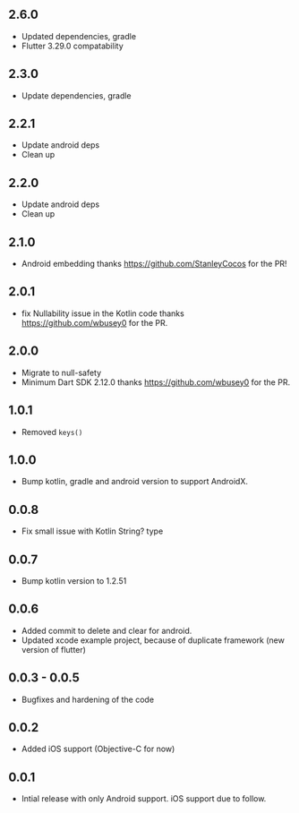 ## 2.6.0

* Updated dependencies, gradle
* Flutter 3.29.0 compatability

## 2.3.0

* Update dependencies, gradle

## 2.2.1

* Update android deps
* Clean up

## 2.2.0

* Update android deps
* Clean up

## 2.1.0

* Android embedding thanks https://github.com/StanleyCocos for the PR!

## 2.0.1

* fix Nullability issue in the Kotlin code thanks https://github.com/wbusey0 for the PR.

## 2.0.0

* Migrate to null-safety
* Minimum Dart SDK 2.12.0 thanks https://github.com/wbusey0 for the PR.

## 1.0.1

* Removed `keys()`

## 1.0.0

* Bump kotlin, gradle and android version to support AndroidX.

## 0.0.8

* Fix small issue with Kotlin String? type

## 0.0.7

* Bump kotlin version to 1.2.51

## 0.0.6

* Added commit to delete and clear for android.
* Updated xcode example project, because of duplicate framework (new version of flutter)

## 0.0.3 - 0.0.5

* Bugfixes and hardening of the code

## 0.0.2

* Added iOS support (Objective-C for now)

## 0.0.1

* Intial release with only Android support. iOS support due to follow.
